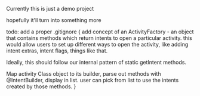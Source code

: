 Currently this is just a demo project

hopefully it'll turn into something more

todo: 
add a proper .gitignore
{
add concept of an ActivityFactory - an object that contains methods which return intents to open a particular activity. 
this would allow users to set up different ways to open the activity, like adding intent extras, intent flags, things like that. 

Ideally, this should follow our internal pattern of static getIntent methods. 

Map activity Class object to its builder, parse out methods with @IntentBuilder, display in list. user can pick from list to use the intents created by those methods. 
}

